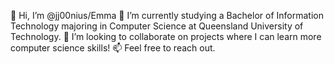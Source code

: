 👋 Hi, I’m @jj00nius/Emma
🌱 I’m currently studying a Bachelor of Information Technology majoring in Computer Science at Queensland University of Technology.
💞️ I’m looking to collaborate on projects where I can learn more computer science skills!
📫 Feel free to reach out.
